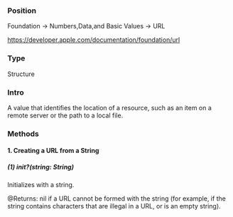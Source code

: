 ### Position
Foundation -> Numbers,Data,and Basic Values -> URL

<https://developer.apple.com/documentation/foundation/url>

### Type
Structure

### Intro
A value that identifies the location of a resource, such as an item on a remote server or the path to a local file.

### Methods
#### 1. Creating a URL from a String

##### (1) init?(string: String)
Initializes with a string.

@Returns: nil if a URL cannot be formed with the string (for example, if the string contains characters that are illegal in a URL, or is an empty string).